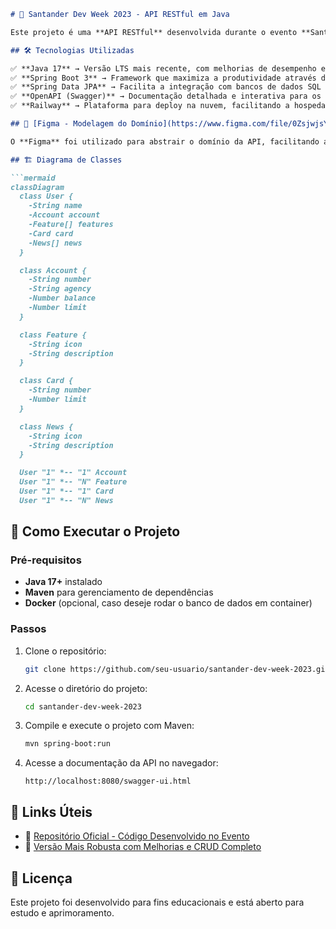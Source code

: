```md
# 🚀 Santander Dev Week 2023 - API RESTful em Java

Este projeto é uma **API RESTful** desenvolvida durante o evento **Santander Dev Week 2023**, utilizando as mais recentes tecnologias do ecossistema Java. O objetivo principal é fornecer um backend estruturado para uma aplicação bancária, garantindo boas práticas de desenvolvimento, escalabilidade e documentação robusta.

## 🛠️ Tecnologias Utilizadas

✅ **Java 17** → Versão LTS mais recente, com melhorias de desempenho e segurança.  
✅ **Spring Boot 3** → Framework que maximiza a produtividade através de auto-configuração.  
✅ **Spring Data JPA** → Facilita a integração com bancos de dados SQL e abstrai a camada de persistência.  
✅ **OpenAPI (Swagger)** → Documentação detalhada e interativa para os endpoints da API.  
✅ **Railway** → Plataforma para deploy na nuvem, facilitando a hospedagem e o monitoramento da aplicação.  

## 🎨 [Figma - Modelagem do Domínio](https://www.figma.com/file/0ZsjwjsYlYd3timxqMWlbj/SANTANDER---Projeto-Web%2FMobile?type=design&node-id=1421%3A432&mode=design&t=6dPQuerScEQH0zAn-1)

O **Figma** foi utilizado para abstrair o domínio da API, facilitando a análise e o design da solução.

## 🏗️ Diagrama de Classes

```mermaid
classDiagram
  class User {
    -String name
    -Account account
    -Feature[] features
    -Card card
    -News[] news
  }

  class Account {
    -String number
    -String agency
    -Number balance
    -Number limit
  }

  class Feature {
    -String icon
    -String description
  }

  class Card {
    -String number
    -Number limit
  }

  class News {
    -String icon
    -String description
  }

  User "1" *-- "1" Account
  User "1" *-- "N" Feature
  User "1" *-- "1" Card
  User "1" *-- "N" News
```

## 📌 Como Executar o Projeto

### Pré-requisitos
- **Java 17+** instalado  
- **Maven** para gerenciamento de dependências  
- **Docker** (opcional, caso deseje rodar o banco de dados em container)  

### Passos

1. Clone o repositório:
   ```sh
   git clone https://github.com/seu-usuario/santander-dev-week-2023.git
   ```
2. Acesse o diretório do projeto:
   ```sh
   cd santander-dev-week-2023
   ```
3. Compile e execute o projeto com Maven:
   ```sh
   mvn spring-boot:run
   ```
4. Acesse a documentação da API no navegador:
   ```
   http://localhost:8080/swagger-ui.html
   ```

## 🔗 Links Úteis

- 📂 [Repositório Oficial - Código Desenvolvido no Evento](https://github.com/falvojr/santander-dev-week-2023)  
- 🚀 [Versão Mais Robusta com Melhorias e CRUD Completo](https://github.com/digitalinnovationone/santander-dev-week-2023-api)  

## 📜 Licença

Este projeto foi desenvolvido para fins educacionais e está aberto para estudo e aprimoramento.  

```